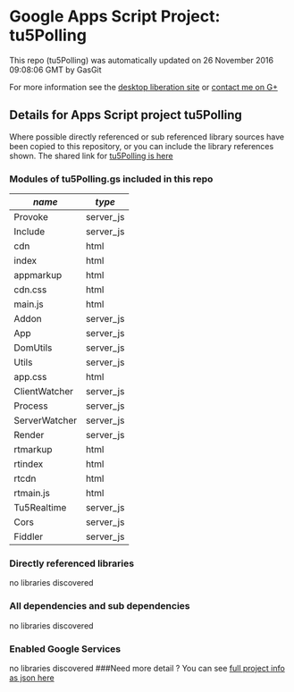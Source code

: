 # Google Apps Script Project: tu5Polling
This repo (tu5Polling) was automatically updated on 26 November 2016 09:08:06 GMT by GasGit

For more information see the [desktop liberation site](http://ramblings.mcpher.com/Home/excelquirks/drivesdk/gettinggithubready "desktop liberation") or [contact me on G+](https://plus.google.com/+BruceMcpherson "Bruce McPherson - GDE")
## Details for Apps Script project tu5Polling
Where possible directly referenced or sub referenced library sources have been copied to this repository, or you can include the library references shown. 
The shared link for [tu5Polling is here](https://script.google.com/d/1mQ4kgg8kWfEMF2yf4Z-Y35rmt-iBUYyYWKFkYOz0e3MwhGF0yI6CLEct/edit?usp=sharing "open in the GAS IDE")

### Modules of tu5Polling.gs included in this repo
*name*|*type*
--- | --- 
Provoke| server_js
Include| server_js
cdn| html
index| html
appmarkup| html
cdn.css| html
main.js| html
Addon| server_js
App| server_js
DomUtils| server_js
Utils| server_js
app.css| html
ClientWatcher| server_js
Process| server_js
ServerWatcher| server_js
Render| server_js
rtmarkup| html
rtindex| html
rtcdn| html
rtmain.js| html
Tu5Realtime| server_js
Cors| server_js
Fiddler| server_js
### Directly referenced libraries
no libraries discovered
### All dependencies and sub dependencies
no libraries discovered
### Enabled Google Services
no libraries discovered
###Need more detail ?
You can see [full project info as json here](info.json)
